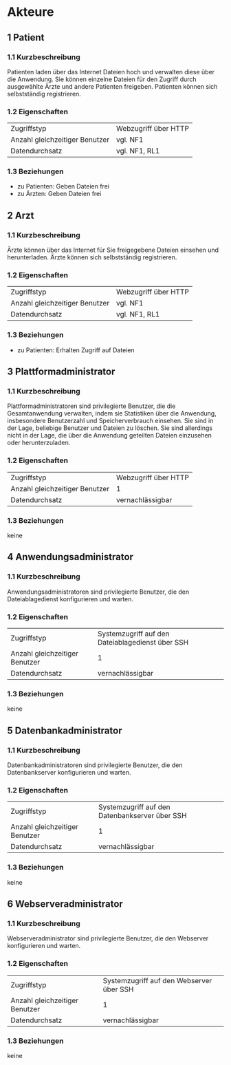 # Akteure

## 1 Patient

### 1.1 Kurzbeschreibung
Patienten laden über das Internet Dateien hoch und verwalten diese über die Anwendung. Sie können einzelne Dateien für den Zugriff durch ausgewählte Ärzte und andere Patienten freigeben. Patienten können sich selbstständig registrieren.

### 1.2 Eigenschaften
|                                |                      |
| ------------------------------ | -------------------- |
| Zugriffstyp                    | Webzugriff über HTTP |
| Anzahl gleichzeitiger Benutzer | vgl. NF1             |
| Datendurchsatz                 | vgl. NF1, RL1        |

### 1.3 Beziehungen
- zu Patienten: Geben Dateien frei
- zu Ärzten: Geben Dateien frei


## 2 Arzt

### 1.1 Kurzbeschreibung
Ärzte können über das Internet für Sie freigegebene Dateien einsehen und herunterladen. Ärzte können sich selbstständig registrieren.

### 1.2 Eigenschaften
|                                |                      |
| ------------------------------ | -------------------- |
| Zugriffstyp                    | Webzugriff über HTTP |
| Anzahl gleichzeitiger Benutzer | vgl. NF1             |
| Datendurchsatz                 | vgl. NF1, RL1        |

### 1.3 Beziehungen
- zu Patienten: Erhalten Zugriff auf Dateien


## 3 Plattformadministrator

### 1.1 Kurzbeschreibung
Plattformadministratoren sind privilegierte Benutzer, die die Gesamtanwendung verwalten, indem sie Statistiken über die Anwendung, insbesondere Benutzerzahl und Speicherverbrauch einsehen. Sie sind in der Lage, beliebige Benutzer und Dateien zu löschen. Sie sind allerdings nicht in der Lage, die über die Anwendung geteilten Dateien einzusehen oder herunterzuladen.

### 1.2 Eigenschaften
|                                |                      |
| ------------------------------ | -------------------- |
| Zugriffstyp                    | Webzugriff über HTTP |
| Anzahl gleichzeitiger Benutzer | 1                    |
| Datendurchsatz                 | vernachlässigbar     |

### 1.3 Beziehungen
keine


## 4 Anwendungsadministrator

### 1.1 Kurzbeschreibung
Anwendungsadministratoren sind privilegierte Benutzer, die den Dateiablagedienst konfigurieren und warten.

### 1.2 Eigenschaften
|                                |                                                  |
| ------------------------------ | ------------------------------------------------ |
| Zugriffstyp                    | Systemzugriff auf den Dateiablagedienst über SSH |
| Anzahl gleichzeitiger Benutzer | 1                                                |
| Datendurchsatz                 | vernachlässigbar                                 |

### 1.3 Beziehungen
keine


## 5 Datenbankadministrator

### 1.1 Kurzbeschreibung
Datenbankadministratoren sind privilegierte Benutzer, die den Datenbankserver konfigurieren und warten.

### 1.2 Eigenschaften
|                                |                                                |
| ------------------------------ | ---------------------------------------------- |
| Zugriffstyp                    | Systemzugriff auf den Datenbankserver über SSH |
| Anzahl gleichzeitiger Benutzer | 1                                              |
| Datendurchsatz                 | vernachlässigbar                               |

### 1.3 Beziehungen
keine


## 6 Webserveradministrator

### 1.1 Kurzbeschreibung
Webserveradministrator sind privilegierte Benutzer, die den Webserver konfigurieren und warten.

### 1.2 Eigenschaften
|                                |                                          |
| ------------------------------ | ---------------------------------------- |
| Zugriffstyp                    | Systemzugriff auf den Webserver über SSH |
| Anzahl gleichzeitiger Benutzer | 1                                        |
| Datendurchsatz                 | vernachlässigbar                         |

### 1.3 Beziehungen
keine

